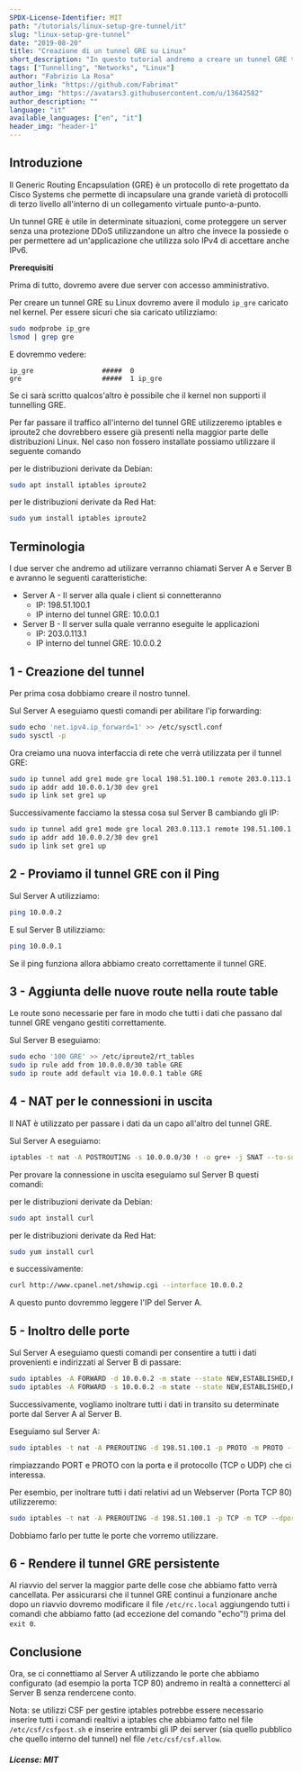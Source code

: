 ```yaml
---
SPDX-License-Identifier: MIT
path: "/tutorials/linux-setup-gre-tunnel/it"
slug: "linux-setup-gre-tunnel"
date: "2019-08-20"
title: "Creazione di un tunnel GRE su Linux"
short_description: "In questo tutorial andremo a creare un tunnel GRE tra due server Linux."
tags: ["Tunnelling", "Networks", "Linux"]
author: "Fabrizio La Rosa"
author_link: "https://github.com/Fabrimat"
author_img: "https://avatars3.githubusercontent.com/u/13642582"
author_description: ""
language: "it"
available_languages: ["en", "it"]
header_img: "header-1"
---
```


## Introduzione

Il Generic Routing Encapsulation (GRE) è un protocollo di rete progettato da Cisco Systems che permette di incapsulare una grande varietà di protocolli di terzo livello all'interno di un collegamento virtuale punto-a-punto.

Un tunnel GRE è utile in determinate situazioni, come proteggere un server senza una protezione DDoS utilizzandone un altro che invece la possiede o per permettere ad un'applicazione che utilizza solo IPv4 di accettare anche IPv6.

**Prerequisiti**

Prima di tutto, dovremo avere due server con accesso amministrativo.

Per creare un tunnel GRE su Linux dovremo avere il modulo ```ip_gre``` caricato nel kernel.
Per essere sicuri che sia caricato utilizziamo:
```bash
sudo modprobe ip_gre
lsmod | grep gre
```
E dovremmo vedere:
```
ip_gre                 #####  0
gre                    #####  1 ip_gre
```
Se ci sarà scritto qualcos'altro è possibile che il kernel non supporti il tunnelling GRE.

Per far passare il traffico all'interno del tunnel GRE utilizzeremo iptables e iproute2 che dovrebbero essere già presenti nella maggior parte delle distribuzioni Linux.
Nel caso non fossero installate possiamo utilizzare il seguente comando

per le distribuzioni derivate da Debian:

```bash
sudo apt install iptables iproute2
```

per le distribuzioni derivate da Red Hat:

```bash
sudo yum install iptables iproute2
```

## Terminologia

I due server che andremo ad utilizare verranno chiamati Server A e Server B e avranno le seguenti caratteristiche:

* Server A - Il server alla quale i client si connetteranno
  * IP: 198.51.100.1
  * IP interno del tunnel GRE: 10.0.0.1
* Server B - Il server sulla quale verranno eseguite le applicazioni
  * IP: 203.0.113.1
  * IP interno del tunnel GRE: 10.0.0.2

## 1 - Creazione del tunnel

Per prima cosa dobbiamo creare il nostro tunnel.

Sul Server A eseguiamo questi comandi per abilitare l'ip forwarding:

```bash
sudo echo 'net.ipv4.ip_forward=1' >> /etc/sysctl.conf
sudo sysctl -p
```

Ora creiamo una nuova interfaccia di rete che verrà utilizzata per il tunnel GRE:

```bash
sudo ip tunnel add gre1 mode gre local 198.51.100.1 remote 203.0.113.1 ttl 255
sudo ip addr add 10.0.0.1/30 dev gre1
sudo ip link set gre1 up
```

Successivamente facciamo la stessa cosa sul Server B cambiando gli IP:

```bash
sudo ip tunnel add gre1 mode gre local 203.0.113.1 remote 198.51.100.1 ttl 255
sudo ip addr add 10.0.0.2/30 dev gre1
sudo ip link set gre1 up
```

## 2 - Proviamo il tunnel GRE con il Ping

Sul Server A utilizziamo:

```bash
ping 10.0.0.2
```

E sul Server B utilizziamo:

```bash
ping 10.0.0.1
```

Se il ping funziona allora abbiamo creato correttamente il tunnel GRE.

## 3 - Aggiunta delle nuove route nella route table

Le route sono necessarie per fare in modo che tutti i dati che passano dal tunnel GRE vengano gestiti correttamente.

Sul Server B eseguiamo:

```bash
sudo echo '100 GRE' >> /etc/iproute2/rt_tables
sudo ip rule add from 10.0.0.0/30 table GRE
sudo ip route add default via 10.0.0.1 table GRE
```

## 4 - NAT per le connessioni in uscita

Il NAT è utilizzato per passare i dati da un capo all'altro del tunnel GRE.

Sul Server A eseguiamo:

```bash
iptables -t nat -A POSTROUTING -s 10.0.0.0/30 ! -o gre+ -j SNAT --to-source 198.51.100.1
```

Per provare la connessione in uscita eseguiamo sul Server B questi comandi:

per le distribuzioni derivate da Debian:

```bash
sudo apt install curl
```

per le distribuzioni derivate da Red Hat:

```bash
sudo yum install curl
```

e successivamente:

```bash
curl http://www.cpanel.net/showip.cgi --interface 10.0.0.2
```

A questo punto dovremmo leggere l'IP del Server A.

## 5 - Inoltro delle porte

Sul Server A eseguiamo questi comandi per consentire a tutti i dati provenienti e indirizzati al Server B di passare:

```bash
sudo iptables -A FORWARD -d 10.0.0.2 -m state --state NEW,ESTABLISHED,RELATED -j ACCEPT
sudo iptables -A FORWARD -s 10.0.0.2 -m state --state NEW,ESTABLISHED,RELATED -j ACCEPT
```

Successivamente, vogliamo inoltrare tutti i dati in transito su determinate porte dal Server A al Server B.

Eseguiamo sul Server A:

```bash
sudo iptables -t nat -A PREROUTING -d 198.51.100.1 -p PROTO -m PROTO --dport PORT -j DNAT --to-destination 10.0.0.2
```

rimpiazzando PORT e PROTO con la porta e il protocollo (TCP o UDP) che ci interessa.

Per esembio, per inoltrare tutti i dati relativi ad un Webserver (Porta TCP 80) utilizzeremo:

```bash
sudo iptables -t nat -A PREROUTING -d 198.51.100.1 -p TCP -m TCP --dport 80 -j DNAT --to-destination 10.0.0.2
```

Dobbiamo farlo per tutte le porte che vorremo utilizzare.

## 6 - Rendere il tunnel GRE persistente

Al riavvio del server la maggior parte delle cose che abbiamo fatto verrà cancellata. Per assicurarsi che il tunnel GRE continui a funzionare anche dopo un riavvio dovremo modificare il file ```/etc/rc.local``` aggiungendo tutti i comandi che abbiamo fatto (ad eccezione del comando "echo"!) prima del ```exit 0```.

## Conclusione

Ora, se ci connettiamo al Server A utilizzando le porte che abbiamo configurato (ad esempio la porta TCP 80) andremo in realtà a connetterci al Server B senza rendercene conto.

Nota: se utilizzi CSF per gestire iptables potrebbe essere necessario inserire tutti i comandi realtivi a iptables che abbiamo fatto nel file ```/etc/csf/csfpost.sh``` e inserire entrambi gli IP dei server (sia quello pubblico che quello interno del tunnel) nel file ```/etc/csf/csf.allow```.

##### License: MIT

<!--

Contributor's Certificate of Origin

By making a contribution to this project, I certify that:

(a) The contribution was created in whole or in part by me and I have
    the right to submit it under the license indicated in the file; or

(b) The contribution is based upon previous work that, to the best of my
    knowledge, is covered under an appropriate license and I have the
    right under that license to submit that work with modifications,
    whether created in whole or in part by me, under the same license
    (unless I am permitted to submit under a different license), as
    indicated in the file; or

(c) The contribution was provided directly to me by some other person
    who certified (a), (b) or (c) and I have not modified it.

(d) I understand and agree that this project and the contribution are
    public and that a record of the contribution (including all personal
    information I submit with it, including my sign-off) is maintained
    indefinitely and may be redistributed consistent with this project
    or the license(s) involved.

Signed-off-by: Fabrizio La Rosa lr.fabrizio@gmail.com

-->